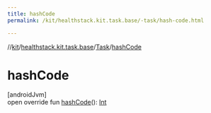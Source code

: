 ```yaml
---
title: hashCode
permalink: /kit/healthstack.kit.task.base/-task/hash-code.html

---
```

//[kit](../../../index.html)/[healthstack.kit.task.base](../index.html)/[Task](index.html)/[hashCode](hash-code.html)



# hashCode



[androidJvm]\
open override fun [hashCode](hash-code.html)(): [Int](https://kotlinlang.org/api/latest/jvm/stdlib/kotlin/-int/index.html)




